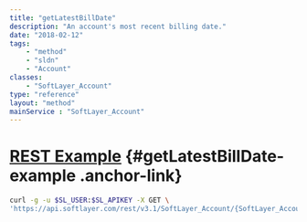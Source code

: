 ```yaml
---
title: "getLatestBillDate"
description: "An account's most recent billing date."
date: "2018-02-12"
tags:
    - "method"
    - "sldn"
    - "Account"
classes:
    - "SoftLayer_Account"
type: "reference"
layout: "method"
mainService : "SoftLayer_Account"
---
```


# [REST Example](#getLatestBillDate-example) <a href="/article/rest/"><i class="fas fa-question"></i></a> {#getLatestBillDate-example .anchor-link} 
```bash
curl -g -u $SL_USER:$SL_APIKEY -X GET \
'https://api.softlayer.com/rest/v3.1/SoftLayer_Account/{SoftLayer_AccountID}/getLatestBillDate'
```
